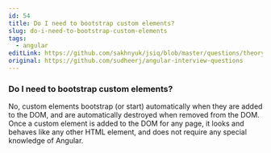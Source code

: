 ```yaml
---
id: 54
title: Do I need to bootstrap custom elements?
slug: do-i-need-to-bootstrap-custom-elements
tags:
  - angular
editLink: https://github.com/sakhnyuk/jsiq/blob/master/questions/theory/angular/54.md
original: https://github.com/sudheerj/angular-interview-questions
---
```


### Do I need to bootstrap custom elements?

No, custom elements bootstrap (or start) automatically when they are added to the DOM, and are automatically destroyed when removed from the DOM. Once a custom element is added to the DOM for any page, it looks and behaves like any other HTML element, and does not require any special knowledge of Angular.